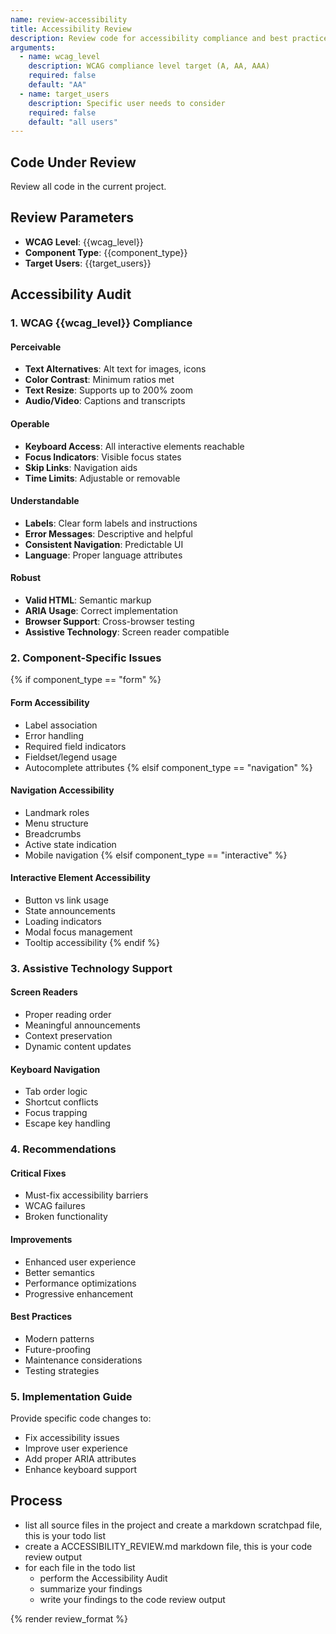 ```yaml
---
name: review-accessibility
title: Accessibility Review
description: Review code for accessibility compliance and best practices
arguments:
  - name: wcag_level
    description: WCAG compliance level target (A, AA, AAA)
    required: false
    default: "AA"
  - name: target_users
    description: Specific user needs to consider
    required: false
    default: "all users"
---
```


## Code Under Review

Review all code in the current project.

## Review Parameters

- **WCAG Level**: {{wcag_level}}
- **Component Type**: {{component_type}}
- **Target Users**: {{target_users}}

## Accessibility Audit

### 1. WCAG {{wcag_level}} Compliance

#### Perceivable

- **Text Alternatives**: Alt text for images, icons
- **Color Contrast**: Minimum ratios met
- **Text Resize**: Supports up to 200% zoom
- **Audio/Video**: Captions and transcripts

#### Operable

- **Keyboard Access**: All interactive elements reachable
- **Focus Indicators**: Visible focus states
- **Skip Links**: Navigation aids
- **Time Limits**: Adjustable or removable

#### Understandable

- **Labels**: Clear form labels and instructions
- **Error Messages**: Descriptive and helpful
- **Consistent Navigation**: Predictable UI
- **Language**: Proper language attributes

#### Robust

- **Valid HTML**: Semantic markup
- **ARIA Usage**: Correct implementation
- **Browser Support**: Cross-browser testing
- **Assistive Technology**: Screen reader compatible

### 2. Component-Specific Issues

{% if component_type == "form" %}
#### Form Accessibility

- Label association
- Error handling
- Required field indicators
- Fieldset/legend usage
- Autocomplete attributes
{% elsif component_type == "navigation" %}
#### Navigation Accessibility

- Landmark roles
- Menu structure
- Breadcrumbs
- Active state indication
- Mobile navigation
{% elsif component_type == "interactive" %}
#### Interactive Element Accessibility

- Button vs link usage
- State announcements
- Loading indicators
- Modal focus management
- Tooltip accessibility
{% endif %}

### 3. Assistive Technology Support

#### Screen Readers

- Proper reading order
- Meaningful announcements
- Context preservation
- Dynamic content updates

#### Keyboard Navigation

- Tab order logic
- Shortcut conflicts
- Focus trapping
- Escape key handling

### 4. Recommendations

#### Critical Fixes

- Must-fix accessibility barriers
- WCAG failures
- Broken functionality

#### Improvements

- Enhanced user experience
- Better semantics
- Performance optimizations
- Progressive enhancement

#### Best Practices

- Modern patterns
- Future-proofing
- Maintenance considerations
- Testing strategies

### 5. Implementation Guide

Provide specific code changes to:

- Fix accessibility issues
- Improve user experience
- Add proper ARIA attributes
- Enhance keyboard support

## Process

- list all source files in the project and create a markdown scratchpad file, this is your todo list
- create a ACCESSIBILITY_REVIEW.md markdown file, this is your code review output
- for each file in the todo list
  - perform the Accessibility Audit
  - summarize your findings
  - write your findings to the code review output

{% render review_format %}
